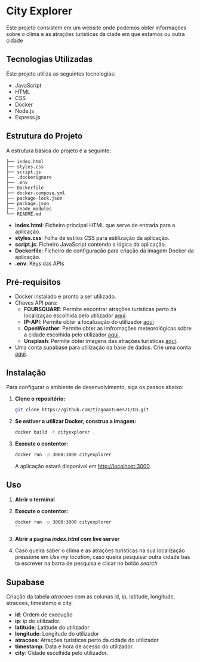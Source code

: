 
# City Explorer

Este projeto consistem em um website onde podemos obter informações sobre o clima e as atrações turisticas da ciade em que estamos ou outra cidade

## Tecnologias Utilizadas

Este projeto utiliza as seguintes tecnologias:

- JavaScript
- HTML
- CSS
- Docker
- Node.js
- Express.js

## Estrutura do Projeto

A estrutura básica do projeto é a seguinte:

```
├── index.html
├── styles.css
├── script.js
├── .dockerignore
├── .env
├── Dockerfile
├── docker-compose.yml
├── package-lock.json
├── package.json
├── /node_modules
└── README.md
```

- **index.html**: Ficheiro principal HTML que serve de entrada para a aplicação.
- **styles.css**: Folha de estilos CSS para estilização da aplicação.
- **script.js**: Ficheiro JavaScript contendo a lógica da aplicação.
- **Dockerfile**: Ficheiro de configuração para criação da imagem Docker da aplicação.
- **.env**: Keys das APIs

## Pré-requisitos
- Docker instalado e pronto a ser utilizado.
- Chaves API para:
    - **FOURSQUARE**: Permite encontrar atrações turisticas perto da localizaçao escolhida pelo utilizador [aqui](https://location.foursquare.com/developer/).
    - **IP-API**: Permite obter a localização do utilizador [aqui](https://members.ip-api.com/)
    - **OpenWeather**: Permite obter as imfromações meteorológicas sobre a cidade escolhida pelo utilizador [aqui](https://openweathermap.org/).
    - **Unsplash**: Permite obter imagens das atrações turisticas [aqui](https://unsplash.com/developers).
- Uma conta supabase para utilização da base de dados. Crie uma conta [aqui](https://supabase.com/).
  
## Instalação

Para configurar o ambiente de desenvolvimento, siga os passos abaixo:

1. **Clone o repositório:**

   ```bash
   git clone https://github.com/tiagoantunes71/CD.git
   ```

2. **Se estiver a utilizar Docker, construa a imagem:**

   ```bash
   docker build -t cityexplorer .
   ```

3. **Execute o contentor:**

   ```bash
   docker run -p 3000:3000 cityexplorer
   ```

   A aplicação estará disponível em [http://localhost:3000](http://localhost:3000).

## Uso

1. **Abrir o terminal**
2. **Execute o contentor:**

   ```bash
   docker run -p 3000:3000 cityexplorer
   ``
3. **Abrir a pagina *index.html* com live server**
4. Caso queira saber o clima e as atrações turisticas na sua localização pressione em *Use my location*, caso queira pesquisar outra cidade bas ta escrever na barra de pesquisa e clicar no botão *search* 

## Supabase

Criação da tabela *atracoes* com as colunas id, ip, latitude, longitude, atracoes, timestamp e city.
  - **id**: Ordem de execução
  - **ip**: ip do utilizador.
  - **latitude**: Latitude do utilizador
  - **longitude**: Longitude do utilizador
  - **atracoes**: Atrações turisticas perto da cidade do utilizador
  - **timestamp**: Data e hora de acesso do utilizador.
  - **city**: Cidade escolhida pelo utilizador.
